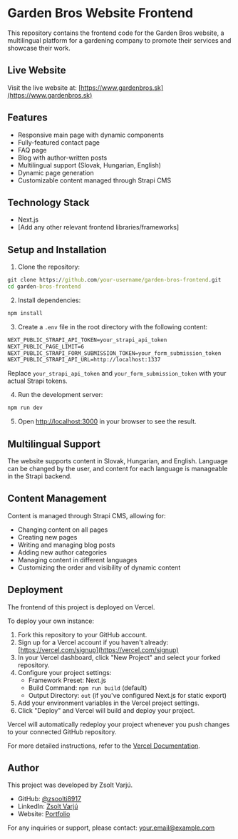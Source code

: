 # Garden Bros Website Frontend

This repository contains the frontend code for the Garden Bros website, a multilingual platform for a gardening company to promote their services and showcase their work.

## Live Website

Visit the live website at: [https://www.gardenbros.sk](https://www.gardenbros.sk)

## Features

- Responsive main page with dynamic components
- Fully-featured contact page
- FAQ page
- Blog with author-written posts
- Multilingual support (Slovak, Hungarian, English)
- Dynamic page generation
- Customizable content managed through Strapi CMS

## Technology Stack

- Next.js
- [Add any other relevant frontend libraries/frameworks]

## Setup and Installation

1. Clone the repository:
``` cmd
git clone https://github.com/your-username/garden-bros-frontend.git
cd garden-bros-frontend
```

2. Install dependencies:
``` cmd
npm install
```

3. Create a `.env` file in the root directory with the following content:
``` cmd
NEXT_PUBLIC_STRAPI_API_TOKEN=your_strapi_api_token
NEXT_PUBLIC_PAGE_LIMIT=6
NEXT_PUBLIC_STRAPI_FORM_SUBMISSION_TOKEN=your_form_submission_token
NEXT_PUBLIC_STRAPI_API_URL=http://localhost:1337
```
Replace `your_strapi_api_token` and `your_form_submission_token` with your actual Strapi tokens.

4. Run the development server:
``` cmd
npm run dev
```

5. Open [http://localhost:3000](http://localhost:3000) in your browser to see the result.

## Multilingual Support

The website supports content in Slovak, Hungarian, and English. Language can be changed by the user, and content for each language is manageable in the Strapi backend.

## Content Management

Content is managed through Strapi CMS, allowing for:
- Changing content on all pages
- Creating new pages
- Writing and managing blog posts
- Adding new author categories
- Managing content in different languages
- Customizing the order and visibility of dynamic content

## Deployment

The frontend of this project is deployed on Vercel.

To deploy your own instance:

1. Fork this repository to your GitHub account.
2. Sign up for a Vercel account if you haven't already: [https://vercel.com/signup](https://vercel.com/signup)
3. In your Vercel dashboard, click "New Project" and select your forked repository.
4. Configure your project settings:
   - Framework Preset: Next.js
   - Build Command: `npm run build` (default)
   - Output Directory: `out` (if you've configured Next.js for static export)
5. Add your environment variables in the Vercel project settings.
6. Click "Deploy" and Vercel will build and deploy your project.

Vercel will automatically redeploy your project whenever you push changes to your connected GitHub repository.

For more detailed instructions, refer to the [Vercel Documentation](https://vercel.com/docs).

## Author

This project was developed by Zsolt Varjú.

- GitHub: [@zsoolti8917](https://github.com/zsoolti8917)
- LinkedIn: [Zsolt Varjú](https://www.linkedin.com/in/zsoltvarju/)
- Website: [Portfolio](https://www.zsoltvarju.com)

For any inquiries or support, please contact: your.email@example.com